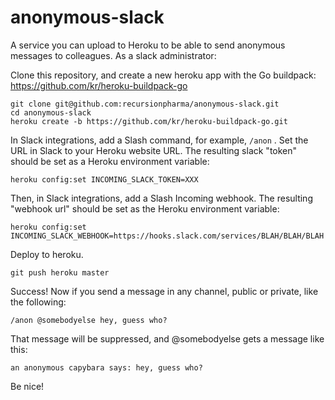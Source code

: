 # anonymous-slack
A service you can upload to Heroku to be able to send anonymous messages to colleagues. As a slack administrator:

Clone this repository, and create a new heroku app with the Go buildpack: https://github.com/kr/heroku-buildpack-go

    git clone git@github.com:recursionpharma/anonymous-slack.git
    cd anonymous-slack
    heroku create -b https://github.com/kr/heroku-buildpack-go.git
    
In Slack integrations, add a Slash command, for example, `/anon` . Set the URL in Slack to your Heroku website URL. The resulting slack "token" should be set as a Heroku environment variable:

    heroku config:set INCOMING_SLACK_TOKEN=XXX

Then, in Slack integrations, add a Slash Incoming webhook. The resulting "webhook url" should be set as the Heroku environment variable:

    heroku config:set INCOMING_SLACK_WEBHOOK=https://hooks.slack.com/services/BLAH/BLAH/BLAH

Deploy to heroku.

    git push heroku master

Success! Now if you send a message in any channel, public or private, like the following:

    /anon @somebodyelse hey, guess who?

That message will be suppressed, and @somebodyelse gets a message like this:

    an anonymous capybara says: hey, guess who?
    
Be nice!
